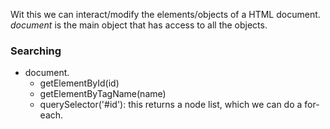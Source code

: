 Wit this we can interact/modify the elements/objects of a HTML document.
*document* is the main object that has access to all the objects.

### Searching
- document.
	- getElementById(id)
	- getElementByTagName(name)
	- querySelector('#id'): this returns a node list, which we can do a for-each.